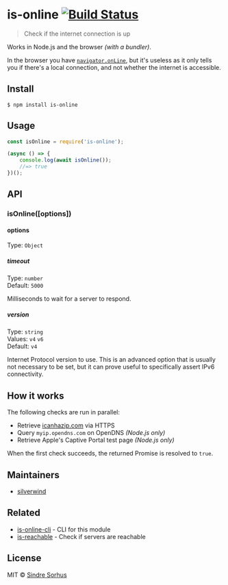 # is-online [![Build Status](https://travis-ci.org/sindresorhus/is-online.svg?branch=master)](https://travis-ci.org/sindresorhus/is-online)

> Check if the internet connection is up

Works in Node.js and the browser *(with a bundler)*.

In the browser you have [`navigator.onLine`](https://developer.mozilla.org/en-US/docs/Web/API/NavigatorOnLine.onLine), but it's useless as it only tells you if there's a local connection, and not whether the internet is accessible.


## Install

```
$ npm install is-online
```


## Usage

```js
const isOnline = require('is-online');

(async () => {
	console.log(await isOnline());
	//=> true
})();
```


## API

### isOnline([options])

#### options

Type: `Object`

##### timeout

Type: `number`<br>
Default: `5000`

Milliseconds to wait for a server to respond.

##### version

Type: `string`<br>
Values: `v4` `v6`<br>
Default: `v4`

Internet Protocol version to use. This is an advanced option that is usually not necessary to be set, but it can prove useful to specifically assert IPv6 connectivity.


## How it works

The following checks are run in parallel:

- Retrieve [icanhazip.com](https://github.com/major/icanhaz) via HTTPS
- Query `myip.opendns.com` on OpenDNS *(Node.js only)*
- Retrieve Apple's Captive Portal test page *(Node.js only)*

When the first check succeeds, the returned Promise is resolved to `true`.


## Maintainers

- [silverwind](https://github.com/silverwind)


## Related

- [is-online-cli](https://github.com/sindresorhus/is-online-cli) - CLI for this module
- [is-reachable](https://github.com/sindresorhus/is-reachable) - Check if servers are reachable


## License

MIT © [Sindre Sorhus](https://sindresorhus.com)
